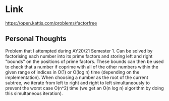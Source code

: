 # Link

https://open.kattis.com/problems/factorfree

## Personal Thoughts

Problem that I attempted during AY20/21 Semester 1. Can be solved by factorising each number into its prime factors and storing left and right "bounds" on the positions of prime factors. These bounds can then be used to check that a number if coprime with all of the other numbers within the given range of indices in O(1) or O(log n) time (depending on the implementation). When choosing a number as the root of the current subtree, we iterate from left to right and right to left simultaneously to prevent the worst case O(n^2) time (we get an O(n log n) algorithm by doing this simultaneous iteration).

